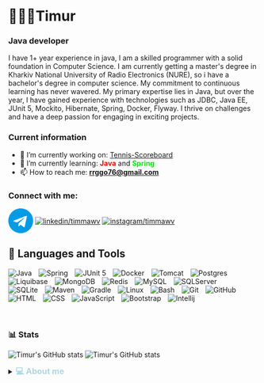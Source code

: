 # 🧑🏽‍💻Timur

### Java developer  

I have 1+ year experience in java, I am a skilled programmer with a solid foundation in Computer Science.
I am currently getting a master's degree in Kharkiv National University of Radio Electronics (NURE), so i have a bachelor's degree in computer science.
My commitment to continuous learning has never wavered. My primary expertise lies in Java, but over the year, I
have gained experience with technologies such as JDBC, Java EE, JUnit 5, Mockito, Hibernate, Spring, Docker, Flyway. I thrive on challenges
and have a deep passion for engaging in exciting projects.

### Current information
- 🔭 I’m currently working on: [Tennis-Scoreboard](https://github.com/timmawv/TennisScoreboard)
- 🌱 I’m currently learning: <font color="red"><b>Java</b></font> and <font color="gree"><b>Spring</b></font>
- 📫 How to reach me: **[rrggo76@gmail.com](https://mail.google.com/mail/u/0/#inbox?compose=GTvVlcRzCpKvtvdGWDvNxnhrQSsjHMDXkbnlxptqkMSNdzCftHtTxVsrVzjsKcMqvwvQLntdCnsNt)**

<h3 align="left">Connect with me:</h3>
<a href="https://t.me/timmawv" target="blank"><img align="center" src="https://github.com/timmawv/timmawv/blob/main/img/telegram.png?raw=true" alt="telegram/timmawv" height="50" width="50"/></a>
<a href="https://linkedin.com/in/timmawv" target="blank"><img align="center" src="https://raw.githubusercontent.com/rahuldkjain/github-profile-readme-generator/master/src/images/icons/Social/linked-in-alt.svg" alt="linkedin/timmawv" height="50" width="60" /></a>
<a href="https://instagram.com/timmawv" target="blank"><img align="center" src="https://raw.githubusercontent.com/rahuldkjain/github-profile-readme-generator/master/src/images/icons/Social/instagram.svg" alt="instagram/timmawv" height="50" width="60" /></a>

## 🧰 Languages and Tools
<div> 
<img alt="Java" width="70px" style="padding-right:10px;" src="https://cdn.jsdelivr.net/gh/devicons/devicon@latest/icons/java/java-original.svg"/>
<img alt="Spring" width="70px" style="padding-right:10px;" src="https://cdn.jsdelivr.net/gh/devicons/devicon/icons/spring/spring-original.svg" />
<img alt="JUnit 5" width="70px" style="padding-right:10px;" src="https://cdn.jsdelivr.net/gh/devicons/devicon@latest/icons/junit/junit-original.svg" />
<img alt="Docker" width="70px" style="padding-right:10px;" src="https://cdn.jsdelivr.net/gh/devicons/devicon@latest/icons/docker/docker-original.svg" />
<img alt="Tomcat" width="70px" style="padding-right:10px;" src="https://cdn.jsdelivr.net/gh/devicons/devicon@latest/icons/tomcat/tomcat-original.svg" />
<img alt="Postgres" width="70px" style="padding-right:10px;" src="https://cdn.jsdelivr.net/gh/devicons/devicon@latest/icons/postgresql/postgresql-original.svg" />
<img alt="Liquibase" width="70px" style="padding-right:10px;" src="https://cdn.jsdelivr.net/gh/devicons/devicon@latest/icons/liquibase/liquibase-original.svg" />
<img alt="MongoDB" width="70px" style="padding-right:10px;" src="https://cdn.jsdelivr.net/gh/devicons/devicon@latest/icons/mongodb/mongodb-original.svg" />
<img alt="Redis" width="70px" style="padding-right:10px;" src="https://cdn.jsdelivr.net/gh/devicons/devicon@latest/icons/redis/redis-original.svg" />
<img alt="MySQL" width="70px" style="padding-right:10px;" src="https://cdn.jsdelivr.net/gh/devicons/devicon@latest/icons/mysql/mysql-original.svg" />
<img alt="SQLServer" width="70px" style="padding-right:10px;" src="https://cdn.jsdelivr.net/gh/devicons/devicon@latest/icons/microsoftsqlserver/microsoftsqlserver-original.svg" />
<img alt="SQLite" width="70px" style="padding-right:10px;" src="https://cdn.jsdelivr.net/gh/devicons/devicon@latest/icons/sqlite/sqlite-original.svg" />
<img alt="Maven" width="70px" style="padding-right:10px;" src="https://cdn.jsdelivr.net/gh/devicons/devicon@latest/icons/maven/maven-original.svg" />
<img alt="Gradle" width="70px" style="padding-right:10px;" src="https://cdn.jsdelivr.net/gh/devicons/devicon@latest/icons/gradle/gradle-original.svg" />
<img alt="Linux" width="70px" style="padding-right:10px;" src="https://cdn.jsdelivr.net/gh/devicons/devicon/icons/linux/linux-original.svg" />
<img alt="Bash" width="70px" style="padding-right:10px;" src="https://cdn.jsdelivr.net/gh/devicons/devicon/icons/bash/bash-original.svg" />
<img alt="Git" width="70px" style="padding-right:10px;" src="https://cdn.jsdelivr.net/gh/devicons/devicon/icons/git/git-original.svg" />
<img alt="GitHub" width="70px" style="padding-right:10px;" src="https://cdn.jsdelivr.net/gh/devicons/devicon/icons/github/github-original.svg" />
<img alt="HTML" width="70px" style="padding-right:10px;" src="https://cdn.jsdelivr.net/gh/devicons/devicon/icons/html5/html5-plain.svg" />
<img alt="CSS" width="70px" style="padding-right:10px;" src="https://cdn.jsdelivr.net/gh/devicons/devicon/icons/css3/css3-plain.svg" />
<img alt="JavaScript" width="70px" style="padding-right:10px;" src="https://cdn.jsdelivr.net/gh/devicons/devicon/icons/javascript/javascript-plain.svg" />
<img alt="Bootstrap" width="70px" style="padding-right:10px;" src="https://cdn.jsdelivr.net/gh/devicons/devicon@latest/icons/bootstrap/bootstrap-original.svg" />
<img alt="Intellij" width="70px" style="padding-right:10px;" src="https://cdn.jsdelivr.net/gh/devicons/devicon@latest/icons/intellij/intellij-original.svg" />
</div>

[//]: # (<img alt="Angular" width="70px" style="padding-right:10px;" src="https://cdn.jsdelivr.net/gh/devicons/devicon/icons/angularjs/angularjs-plain.svg" />)
<br/>

### 📊 Stats
![Timur's GitHub stats](https://github-readme-stats.vercel.app/api?username=timmawv&show_icons=true&theme=tokyonight)
![Timur's GitHub stats](https://github-readme-stats.vercel.app/api/top-langs?username=timmawv&show_icons=true&locale=en&layout=compact&theme=tokyonight)

<details>
<summary><h3 style="display: inline; color: lightblue">💻 About me</h3></summary>
I am a dedicated Java Developer with a passion for crafting efficient and innovative software solutions.
While studying Java Core, I mastered the fundamental programming concepts in Java, including data
structures, object-oriented programming, and exception handling. I learned efficient coding, the use of
standard libraries, and testing approaches, which allowed me to develop high-quality software solutions.
After completing the Spring Framework course, I gained in depth knowledge in application development,
particularly web applications, using Spring. I acquired an understanding of the principles of inversion of
control, dependency injection, and development practices following Spring's principles, which contribute to
increased productivity and development efficiency.
</details>
